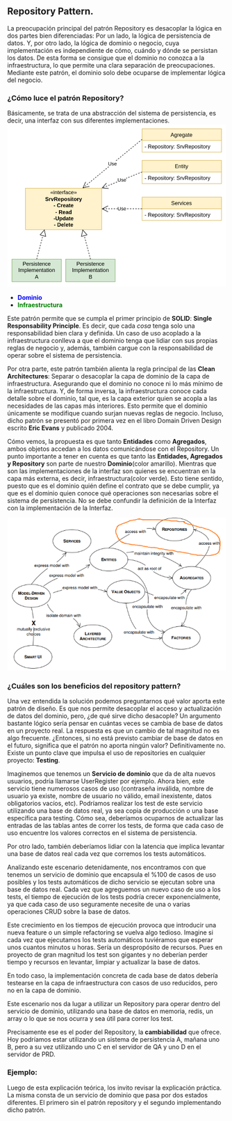 ## Repository Pattern.

La preocupación principal del patrón Repository es desacoplar la lógica en dos partes
bien diferenciadas: Por un lado, la lógica de persistencia de datos. Y, por otro
lado, la lógica de dominio o negocio, cuya implementación es independiente de cómo, 
cuándo y dónde se persistan los datos.
De esta forma se consigue que el dominio no conozca a la infraestructura, lo que
permite una clara separación de preocupaciones. Mediante este patrón,
el dominio solo debe ocuparse de implementar lógica del negocio.

### ¿Cómo luce el patrón Repository?
Básicamente, se trata de una abstracción del sistema de persistencia, es decir, una
interfaz con sus diferentes implementaciones.
![repositoy_pattern_uml](img/repository_pattern.drawio.png.png)

* <span style="color:blue">**Dominio**</span>
* <span style="color:green">**Infraestructura**</span>

Este patrón permite que se cumpla el primer principio de **SOLID**: **Single
Responsability Principle**. Es decir, que cada *cosa* tenga solo una responsabilidad
bien clara y definida. Un caso de uso acoplado a la infraestructura conlleva a que
el dominio tenga que lidiar con sus propias reglas de negocio y, además, también
cargue con la responsabilidad de operar sobre el sistema de persistencia.

Por otra parte, este patrón también alienta la regla principal de las **Clean
Architectures**: Separar o desacoplar la capa de dominio de la capa de infraestructura.
Asegurando que el dominio no conoce ni lo más mínimo de la infraestructura. Y, de 
forma inversa, la infraestructura conoce cada detalle sobre el dominio, tal que, es
la capa exterior quien se acopla a las necesidades de las capas más interiores.
Esto permite que el dominio únicamente se modifique cuando surjan nuevas reglas de
negocio.
Incluso, dicho patrón se presentó por primera vez en el libro Domain Driven Design
escrito **Eric Evans** y publicado 2004.

Cómo vemos, la propuesta es que tanto **Entidades** como **Agregados**, ambos
objetos accedan a los datos comunicándose con el Repository.
Un punto importante a tener en cuenta es que tanto las **Entidades, Agregados y
Repository** son parte de nuestro **Dominio**(color amarillo). Mientras que son
las implementaciones de la interfaz son quienes se encuentran en la capa más
externa, es decir, infraestructura(color verde).
Esto tiene sentido, puesto que es el dominio quién define el contrato que se debe
cumplir, ya que es el dominio quien conoce qué operaciones son necesarias sobre
el sistema de persistencia. No se debe confundir la definición de la Interfaz con
la implementación de la Interfaz.

![DDD_diagram_repository](img/DDD_Diagram.png)

### ¿Cuáles son los beneficios del repository pattern?
Una vez entendida la solución podemos preguntarnos qué valor aporta este patrón
de diseño. Es que nos permite desacoplar el acceso y actualización de datos
del dominio, pero, ¿de qué sirve dicho desacople?
Un argumento bastante lógico sería pensar en cuántas veces se cambia de base de
datos en un proyecto real. La respuesta es que un cambio de tal magnitud no es algo
frecuente. ¿Entonces, si no está previsto cambiar de base de datos en el futuro,
significa que el patrón no aporta ningún valor? Definitivamente no.
Existe un punto clave que impulsa el uso de repositories en cualquier proyecto:
**Testing**.

Imaginemos que tenemos un **Servicio de dominio** que da de alta nuevos usuarios,
podría llamarse UserRegister por ejemplo.
Ahora bien, este servicio tiene numerosos casos de uso (contraseña inválida, nombre
de usuario ya existe, nombre de usuario no válido, email inexistente,
datos obligatorios vacíos, etc). Podríamos realizar los test de este servicio
utilizando una base de datos real, ya sea copia de producción o una base específica
para testing. Cómo sea, deberíamos ocuparnos de actualizar las entradas de las
tablas antes de correr los tests, de forma que cada caso de uso encuentre los
valores correctos en el sistema de persistencia.

Por otro lado, también deberíamos lidiar con la latencia que implica levantar
una base de datos real cada vez que corremos los tests automáticos.

Analizando este escenario detenidamente, nos encontramos con que tenemos un servicio
de dominio que encapsula el %100 de casos de uso posibles y los tests automáticos
de dicho servicio se ejecutan sobre una base de datos real. Cada vez que agreguemos
un nuevo caso de uso a los tests, el tiempo de ejecución de los tests podría crecer
exponencialmente, ya que cada caso de uso seguramente necesite de una o varias
operaciones CRUD sobre la base de datos.

Este crecimiento en los tiempos de ejecución provoca que introducir una nueva feature
o un simple refactoring se vuelva algo tedioso. Imagine si cada vez que ejecutamos
los tests automáticos tuviéramos que esperar unos cuantos minutos u horas. Sería
un despropósito de recursos.
Pues en proyecto de gran magnitud los test son gigantes y no deberían perder tiempo y recursos
en levantar, limpiar y actualizar la base de datos.

En todo caso, la implementación concreta de cada base de datos debería testearse
en la capa de infraestructura con casos de uso reducidos, pero no en la capa de
dominio.

Este escenario nos da lugar a utilizar un Repository para operar dentro del
servicio de dominio, utilizando una base de datos en memoria, redis, un array o lo
que se nos ocurra y sea útil para correr los test.

Precisamente ese es el poder del Repository, la **cambiabilidad** que ofrece.
Hoy podríamos estar utilizando un sistema de persistencia A, mañana uno B,
pero a su vez utilizando uno C en el servidor de QA y uno D en el servidor de PRD.

### Ejemplo:
Luego de esta explicación teórica, los invito revisar la explicación práctica.
La misma consta de un servicio de dominio que pasa por dos estados diferentes.
El primero sin el patrón repository y el segundo implementando dicho patrón.


